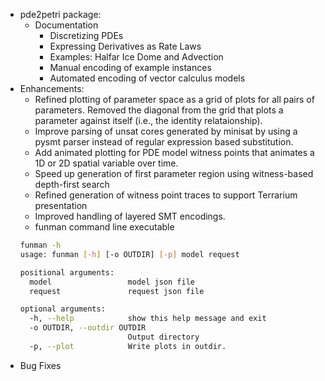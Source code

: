 - pde2petri package: 
  - Documentation
    - Discretizing PDEs
    - Expressing Derivatives as Rate Laws
    - Examples: Halfar Ice Dome and Advection
    - Manual encoding of example instances
    - Automated encoding of vector calculus models
- Enhancements:
  - Refined plotting of parameter space as a grid of plots for all pairs of parameters.  Removed the diagonal from the grid that plots a parameter against itself (i.e., the identity relataionship).
  - Improve parsing of unsat cores generated by minisat by using a pysmt parser instead of regular expression based substitution.
  - Add animated plotting for PDE model witness points that animates a 1D or 2D spatial variable over time.  
  - Speed up generation of first parameter region using witness-based depth-first search
  - Refined generation of witness point traces to support Terrarium presentation
  - Improved handling of layered SMT encodings.  
  - funman command line executable
  ```bash 
  funman -h
  usage: funman [-h] [-o OUTDIR] [-p] model request

  positional arguments:
    model                 model json file
    request               request json file

  optional arguments:
    -h, --help            show this help message and exit
    -o OUTDIR, --outdir OUTDIR
                          Output directory
    -p, --plot            Write plots in outdir.
  ```
- Bug Fixes
